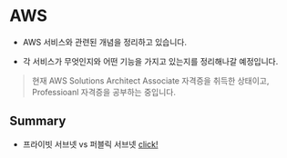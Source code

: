 # AWS

- AWS 서비스와 관련된 개념을 정리하고 있습니다.

- 각 서비스가 무엇인지와 어떤 기능을 가지고 있는지를 정리해나갈 예정입니다.

> 현재 AWS Solutions Architect Associate 자격증을 취득한 상태이고, Professioanl 자격증을 공부하는 중입니다.

## Summary

- 프라이빗 서브넷 vs 퍼블릭 서브넷 [click!](https://github.com/Ohjiwoo-lab/TIL/blob/main/AWS/subnet.md)

